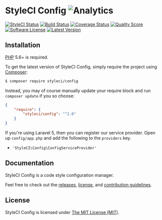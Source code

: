 # StyleCI Config ![Analytics](https://ga-beacon.appspot.com/UA-60053271-6/StyleCI/Config?pixel)


<a href="https://styleci.io/repos/31083471"><img src="https://styleci.io/repos/31083471/shield" alt="StyleCI Status"></img></a>
<a href="https://travis-ci.org/StyleCI/Config"><img src="https://img.shields.io/travis/StyleCI/Config/master.svg?style=flat-square" alt="Build Status"></img></a>
<a href="https://scrutinizer-ci.com/g/StyleCI/Config/code-structure"><img src="https://img.shields.io/scrutinizer/coverage/g/StyleCI/Config.svg?style=flat-square" alt="Coverage Status"></img></a>
<a href="https://scrutinizer-ci.com/g/StyleCI/Config"><img src="https://img.shields.io/scrutinizer/g/StyleCI/Config.svg?style=flat-square" alt="Quality Score"></img></a>
<a href="LICENSE"><img src="https://img.shields.io/badge/license-MIT-brightgreen.svg?style=flat-square" alt="Software License"></img></a>
<a href="https://github.com/StyleCI/Config/releases"><img src="https://img.shields.io/github/release/StyleCI/Config.svg?style=flat-square" alt="Latest Version"></img></a>


## Installation

[PHP](https://php.net) 5.6+ is required.

To get the latest version of StyleCI Config, simply require the project using [Composer](https://getcomposer.org):

```bash
$ composer require styleci/config
```

Instead, you may of course manually update your require block and run `composer update` if you so choose:

```json
{
    "require": {
        "styleci/config": "^2.0"
    }
}
```

If you're using Laravel 5, then you can register our service provider. Open up `config/app.php` and add the following to the `providers` key.

* `'StyleCI\Config\ConfigServiceProvider'`


## Documentation

StyleCI Config is a code style configuration manager.

Feel free to check out the [releases](https://github.com/StyleCI/Config/releases), [license](LICENSE), and [contribution guidelines](CONTRIBUTING.md).


## License

StyleCI Config is licensed under [The MIT License (MIT)](LICENSE).
